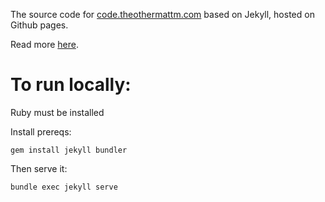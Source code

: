 The source code for [code.theothermattm.com](https://code.theothermattm.com) based on Jekyll, hosted on Github pages.

Read more [here](https://code.theothermattm.com/new-year-refreshed-blog).

# To run locally:

Ruby must be installed

Install prereqs:

```
gem install jekyll bundler
```

Then serve it:

```
bundle exec jekyll serve
```

